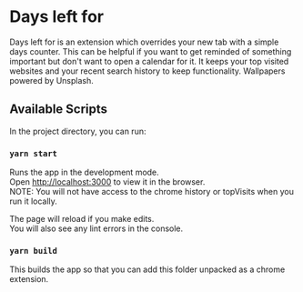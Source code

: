 # Days left for

Days left for is an extension which overrides your new tab with a simple days counter. This can be helpful if you want to get reminded of something important but don't want to open a calendar for it. It keeps your top visited websites and your recent search history to keep functionality. Wallpapers powered by Unsplash.

## Available Scripts

In the project directory, you can run:

### `yarn start`

Runs the app in the development mode.<br />
Open [http://localhost:3000](http://localhost:3000) to view it in the browser.
<br />
NOTE: You will not have access to the chrome history or topVisits when you run it locally.
<br />

The page will reload if you make edits.<br />
You will also see any lint errors in the console.

### `yarn build`

This builds the app so that you can add this folder unpacked as a chrome extension.
